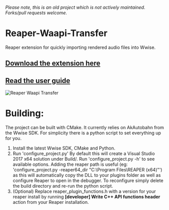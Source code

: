 *_Please note, this is an old project which is not actively maintained. Forks/pull requests welcome._* 

# Reaper-Waapi-Transfer

Reaper extension for quickly importing rendered audio files into Wwise.


## [Download the extension here](https://github.com/karltechno/Reaper-Waapi-Transfer/releases)

## [Read the user guide](https://github.com/karltechno/Reaper-Waapi-Transfer/wiki/User-Guide)

![Reaper Waapi Transfer](http://i.imgur.com/5fqg5tO.png)

# Building: 
The project can be built with CMake. It currently relies on AkAutobahn from the Wwise SDK. For simplicity there is a python script to set everything up for you.
1. Install the latest Wwise SDK, CMake and Python.
2. Run 'configure_project.py' By default this will create a Visual Studio 2017 x64 solution under Build/. Run 'configure_project.py -h' to see available options. Adding the reaper path is useful (eg: 'configure_project.py -reaper64_dir "C:\Program Files\REAPER (x64)"') as this will automatically copy the DLL to your plugins folder as well as configure Reaper to open in the debugger. To reconfigure simply delete the build directory and re-run the python script.
3. (Optional) Replace reaper_plugin_functions.h with a version for your reaper install by running **[developer] Write C++ API functions header** action from your Reaper installation.
